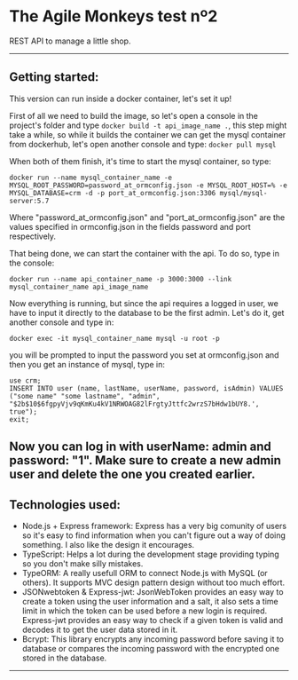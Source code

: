 # The Agile Monkeys test nº2

REST API to manage a little shop.

---

## Getting started:

This version can run inside a docker container, let's set it up!

First of all we need to build the image, so let's open a console in the project's folder and type ```docker build -t api_image_name .```, this step might take a while, so while it builds the container we can get the mysql container from dockerhub, let's open another console and type: ```docker pull mysql```

When both of them finish, it's time to start the mysql container, so type: 
```
docker run --name mysql_container_name -e MYSQL_ROOT_PASSWORD=password_at_ormconfig.json -e MYSQL_ROOT_HOST=% -e MYSQL_DATABASE=crm -d -p port_at_ormconfig.json:3306 mysql/mysql-server:5.7
```

Where "password_at_ormconfig.json" and "port_at_ormconfig.json" are the values specified in ormconfig.json in the fields password and port respectively.

That being done, we can start the container with the api. To do so, type in the console: 
```
docker run --name api_container_name -p 3000:3000 --link mysql_container_name api_image_name
```

Now everything is running, but since the api requires a logged in user, we have to input it directly to the database to be the first admin. Let's do it, get another console and type in: 
```
docker exec -it mysql_container_name mysql -u root -p 
``` 
you will be prompted to input the password you set at ormconfig.json and then you get an instance of mysql, type in:
```
use crm;
INSERT INTO user (name, lastName, userName, password, isAdmin) VALUES ("some name" "some lastname", "admin", "$2b$10$6fgpyVjv9qKmKu4kV1NRWOAG82lFrgtyJttfc2wrzS7bHdw1bUY8.', true");
exit;
```

Now you can log in with userName: admin and password: "1". Make sure to create a new admin user and delete the one you created earlier.
---

## Technologies used:

* Node.js + Express framework:
    Express has a very big comunity of users so it's easy to find information when you can't figure out a way of doing something. I also like the design it encourages.
* TypeScript:
    Helps a lot during the development stage providing typing so you don't make silly mistakes.
* TypeORM:
    A really usefull ORM to connect Node.js with MySQL (or others). It supports MVC design pattern design without too much effort.
* JSONwebtoken & Express-jwt:
    JsonWebToken provides an easy way to create a token using the user information and a salt, it also sets a time limit in which the token can be used before a new login is required. Express-jwt provides an easy way to check if a given token is valid and decodes it to get the user data stored in it.
* Bcrypt:
    This library encrypts any incoming password before saving it to database or compares the incoming password with the encrypted one stored in the database.

---